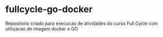 # fullcycle-go-docker
 Repositorio criado para execucao de atividades do curso Full Cycle com utilizacao de imagem docker e GO
